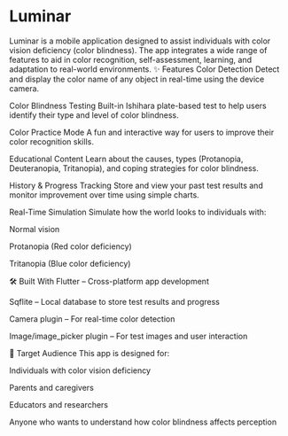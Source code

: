 # Luminar
Luminar is a  mobile application designed to assist individuals with color vision deficiency (color blindness). The app integrates a wide range of features to aid in color recognition, self-assessment, learning, and adaptation to real-world environments. 
✨ Features
 Color Detection
Detect and display the color name of any object in real-time using the device camera.

 Color Blindness Testing
Built-in Ishihara plate-based test to help users identify their type and level of color blindness.

 Color Practice Mode
A fun and interactive way for users to improve their color recognition skills.

 Educational Content
Learn about the causes, types (Protanopia, Deuteranopia, Tritanopia), and coping strategies for color blindness.

 History & Progress Tracking
Store and view your past test results and monitor improvement over time using simple charts.

 Real-Time Simulation
Simulate how the world looks to individuals with:

Normal vision

Protanopia (Red color deficiency)

Tritanopia (Blue color deficiency)

🛠️ Built With
Flutter – Cross-platform app development

Sqflite – Local database to store test results and progress

Camera plugin – For real-time color detection

Image/image_picker plugin – For test images and user interaction

📱 Target Audience
This app is designed for:

Individuals with color vision deficiency

Parents and caregivers

Educators and researchers

Anyone who wants to understand how color blindness affects perception

